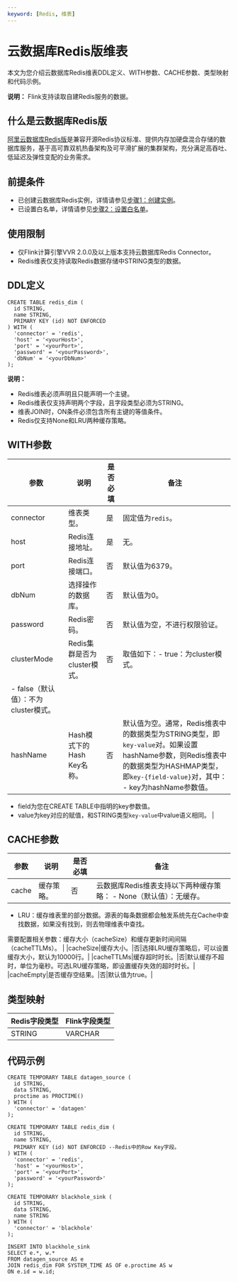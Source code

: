 ```yaml
---
keyword: [Redis, 维表]
---
```


# 云数据库Redis版维表

本文为您介绍云数据库Redis维表DDL定义、WITH参数、CACHE参数、类型映射和代码示例。

**说明：** Flink支持读取自建Redis服务的数据。

## 什么是云数据库Redis版

[阿里云数据库Redis版](/cn.zh-CN/产品简介/什么是云数据库Redis版.md)是兼容开源Redis协议标准、提供内存加硬盘混合存储的数据库服务，基于高可靠双机热备架构及可平滑扩展的集群架构，充分满足高吞吐、低延迟及弹性变配的业务需求。

## 前提条件

-   已创建云数据库Redis实例，详情请参见[步骤1：创建实例](/cn.zh-CN/快速入门/步骤1：创建实例.md)。
-   已设置白名单，详情请参见[步骤2：设置白名单](/cn.zh-CN/快速入门/步骤2：设置白名单.md)。

## 使用限制

-   仅Flink计算引擎VVR 2.0.0及以上版本支持云数据库Redis Connector。
-   Redis维表仅支持读取Redis数据存储中STRING类型的数据。

## DDL定义

```
CREATE TABLE redis_dim (
  id STRING,
  name STRING,
  PRIMARY KEY (id) NOT ENFORCED
) WITH (
  'connector' = 'redis',
  'host' = '<yourHost>',
  'port' = '<yourPort>',
  'password' = '<yourPassword>',
  'dbNum' = '<yourDbNum>'
);
```

**说明：**

-   Redis维表必须声明且只能声明一个主键。
-   Redis维表仅支持声明两个字段，且字段类型必须为STRING。
-   维表JOIN时，ON条件必须包含所有主键的等值条件。
-   Redis仅支持None和LRU两种缓存策略。

## WITH参数

|参数|说明|是否必填|备注|
|--|--|----|--|
|connector|维表类型。|是|固定值为`redis`。|
|host|Redis连接地址。|是|无。|
|port|Redis连接端口。|否|默认值为6379。|
|dbNum|选择操作的数据库。|否|默认值为0。|
|password|Redis密码。|否|默认值为空，不进行权限验证。|
|clusterMode|Redis集群是否为cluster模式。|否|取值如下：-   true：为cluster模式。
-   false（默认值）：不为cluster模式。 |
|hashName|Hash模式下的Hash Key名称。|否|默认值为空。通常，Redis维表中的数据类型为STRING类型，即`key-value`对。如果设置hashName参数，则Redis维表中的数据类型为HASHMAP类型，即`key-{field-value}`对，其中： -   key为hashName参数值。
-   field为您在CREATE TABLE中指明的key参数值。
-   value为key对应的赋值，和STRING类型`key-value`中value语义相同。 |

## CACHE参数

|参数|说明|是否必填|备注|
|--|--|----|--|
|cache|缓存策略。|否|云数据库Redis维表支持以下两种缓存策略： -   None（默认值）：无缓存。
-   LRU：缓存维表里的部分数据。源表的每条数据都会触发系统先在Cache中查找数据，如果没有找到，则去物理维表中查找。

需要配置相关参数：缓存大小（cacheSize）和缓存更新时间间隔（cacheTTLMs）。 |
|cacheSize|缓存大小。|否|选择LRU缓存策略后，可以设置缓存大小，默认为10000行。|
|cacheTTLMs|缓存超时时长。|否|默认缓存不超时，单位为毫秒。可选LRU缓存策略，即设置缓存失效的超时时长。|
|cacheEmpty|是否缓存空结果。|否|默认值为true。|

## 类型映射

|Redis字段类型|Flink字段类型|
|---------|---------|
|STRING|VARCHAR|

## 代码示例

```
CREATE TEMPORARY TABLE datagen_source (
  id STRING, 
  data STRING,
  proctime as PROCTIME()
) WITH (
  'connector' = 'datagen'
);

CREATE TEMPORARY TABLE redis_dim (
  id STRING,
  name STRING,
  PRIMARY KEY (id) NOT ENFORCED --Redis中的Row Key字段。
) WITH (
  'connector' = 'redis',
  'host' = '<yourHost>',
  'port' = '<yourPort>',
  'password' = '<yourPassword>'
);

CREATE TEMPORARY blackhole_sink (
  id STRING,
  data STRING,
  name STRING
) WITH (
  'connector' = 'blackhole'
);

INSERT INTO blackhole_sink
SELECT e.*, w.*
FROM datagen_source AS e
JOIN redis_dim FOR SYSTEM_TIME AS OF e.proctime AS w
ON e.id = w.id;
```

